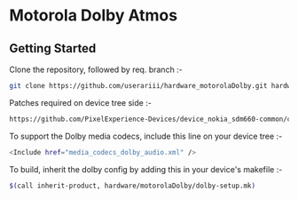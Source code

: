Motorola Dolby Atmos
====================

Getting Started
---------------
Clone the repository, followed by req. branch :-

```bash
git clone https://github.com/userariii/hardware_motorolaDolby.git hardware/motorolaDolby
```

Patches required on device tree side :-

```bash
https://github.com/PixelExperience-Devices/device_nokia_sdm660-common/commit/71f4263651dbd56b5a2685fa01925986b652b4d6
```

To support the Dolby media codecs, include this line on your device tree :-

```bash
<Include href="media_codecs_dolby_audio.xml" />
```

To build, inherit the dolby config by adding this in your device's makefile :-

```bash
$(call inherit-product, hardware/motorolaDolby/dolby-setup.mk)
```
